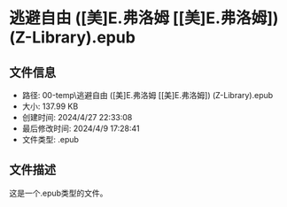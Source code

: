 ﻿# 逃避自由 ([美]E.弗洛姆 [[美]E.弗洛姆]) (Z-Library).epub

## 文件信息
- 路径: 00-temp\逃避自由 ([美]E.弗洛姆 [[美]E.弗洛姆]) (Z-Library).epub
- 大小: 137.99 KB
- 创建时间: 2024/4/27 22:33:08
- 最后修改时间: 2024/4/9 17:28:41
- 文件类型: .epub

## 文件描述
这是一个.epub类型的文件。

